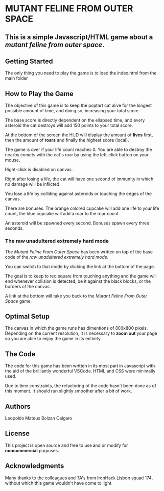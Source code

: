 # MUTANT FELINE FROM OUTER SPACE

## This is a simple Javascript/HTML game about a _mutant feline from outer space_.

## Getting Started
The only thing you need to play the game is to load the index.html from the main folder

## How to Play the Game
The objective of this game is to keep the poptart cat alive for the longest possible amount of time, and doing so, increasing your total score.

The base score is directly dependent on the ellapsed time, and every asteroid the cat destroys will add 150 points to your total score.

At the bottom of the screen the HUD will display the amount of **lives** first, then the amount of **roars** and finally the highest score (local).

The game is over if your life count reaches 0. You are able to destroy the nearby comets with the cat's roar by using the left-click button on your mouse.

Right-click is disabled on canvas.

Right after losing a life, the cat will have one second of immunity in which no damage will be inflicted.

You lose a life by colliding against asteroids or touching the edges of the canvas.

There are bonuses. The orange colored cupcake will add one life to your life count, the blue cupcake will add a roar to the roar count.

An asteroid will be spawned every second. Bonuses spawn every three seconds.

### The raw unadultered extremely hard mode
_The Mutant Feline From Outer Space_ has been written on top of the base code of the _raw unadultered extremely hard mode_.

You can switch to that mode by clicking the link at the bottom of the page.

The goal is to keep to red square from touching anything and the game will end whenever collision is detected, be it against the black blocks, or the borders of the canvas.

A link at the bottom will take you back to the _Mutant Feline From Outer Space_ game.

## Optimal Setup
The canvas in which the game runs has dimentions of 800x800 pixels. Depending on the current resolution, it is necessary to **zoom out** your page so you are able to enjoy the game in its entirety.

## The Code
The code for this game has been written in its most part in Javascript with the aid of the brilliantly wonderful VSCode. HTML and CSS were minimally used.

Due to time constraints, the refactoring of the code hasn't been done as of this moment. It should run slightly smoother after a bit of work.

## Authors
Leopoldo Mateus Bolzan Calgaro

## License
This project is open source and free to use and or modify for **noncommercial** purposes.

## Acknowledgments
Many thanks to the colleagues and TA's from IronHack Lisbon squad 174, without which this game wouldn't have come to light.

